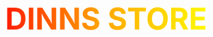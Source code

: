 <h1 align="center">
  <span class="rainbow-text">DINNS STORE</span>
</h1>

<style>
@keyframes slideRainbow {
  0% { transform: translateX(0); }
  100% { transform: translateX(100%); }
}

.rainbow-text {
  display: inline-block;
  font-weight: bold;
  font-size: 2.5em;
  background-image: linear-gradient(90deg, red, orange, yellow, green, cyan, blue, violet, red);
  background-size: 400%;
  -webkit-background-clip: text;
  -webkit-text-fill-color: transparent;
  animation: slideText 6s linear infinite;
  white-space: nowrap;
}

@keyframes slideText {
  0% { background-position: 0% }
  100% { background-position: 400% }
}
</style>
